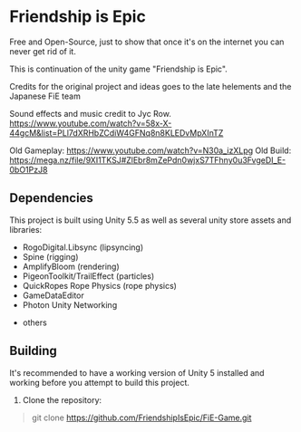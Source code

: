 # Friendship is Epic

Free and Open-Source, just to show that once it's on the internet you can never get rid of it.

This is continuation of the unity game "Friendship is Epic".

Credits for the original project and ideas goes to the late helements and the Japanese FiE team

Sound effects and music credit to Jyc Row.
https://www.youtube.com/watch?v=58x-X-44gcM&list=PLl7dXRHbZCdiW4GFNq8n8KLEDvMpXInTZ

Old Gameplay: https://www.youtube.com/watch?v=N30a_izXLpg
Old Build: https://mega.nz/file/9XI1TKSJ#ZlEbr8mZePdn0wjxS7TFhny0u3FvgeDI_E-0bO1PzJ8

## Dependencies

This project is built using Unity 5.5 as well as several unity store assets and libraries:

 - RogoDigital.Libsync (lipsyncing)
 - Spine (rigging)
 - AmplifyBloom (rendering)
 - PigeonToolkit/TrailEffect (particles)
 - QuickRopes Rope Physics (rope physics)
 - GameDataEditor
 - Photon Unity Networking
 + others

## Building

It's recommended to have a working version of Unity 5 installed and working before you attempt to build this project.

1. Clone the repository:

> git clone https://github.com/FriendshipIsEpic/FiE-Game.git
